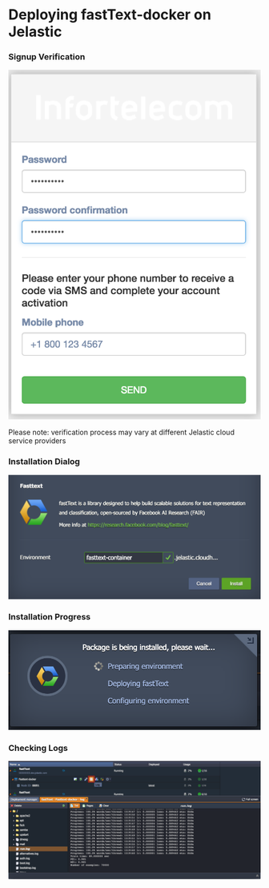 # Deploying fastText-docker on Jelastic

### Signup Verification
![Verification](images/signup-verification.png)

Please note: verification process may vary at different Jelastic cloud service providers  

### Installation Dialog
![Dialog](images/installation-dialog.png)

### Installation Progress 
![Progress](images/installation-progress.png)

### Checking Logs
![Logs](images/checking-logs.png)


